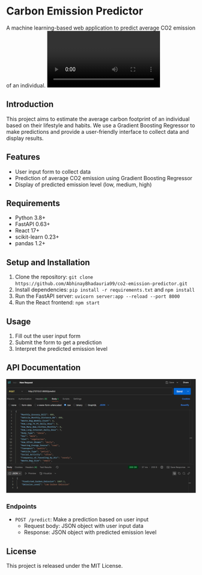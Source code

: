 # Carbon Emission Predictor

A machine learning-based web application to predict average CO2 emission of an individual.
<video controls src="2025-03-16 21-38-52.mp4" title="Title"></video>

## Introduction

This project aims to estimate the average carbon footprint of an individual based on their lifestyle and habits. We use a Gradient Boosting Regressor to make predictions and provide a user-friendly interface to collect data and display results.

## Features

* User input form to collect data
* Prediction of average CO2 emission using Gradient Boosting Regressor
* Display of predicted emission level (low, medium, high)

## Requirements

* Python 3.8+
* FastAPI 0.63+
* React 17+
* scikit-learn 0.23+
* pandas 1.2+

## Setup and Installation

1. Clone the repository: `git clone https://github.com/AbhinayBhadauria99/co2-emission-predictor.git`
2. Install dependencies: `pip install -r requirements.txt` and `npm install`
3. Run the FastAPI server: `uvicorn server:app --reload --port 8000`
4. Run the React frontend: `npm start`

## Usage

1. Fill out the user input form
2. Submit the form to get a prediction
3. Interpret the predicted emission level

## API Documentation
![alt text](image.png)

### Endpoints

* `POST /predict`: Make a prediction based on user input
	+ Request body: JSON object with user input data
	+ Response: JSON object with predicted emission level



## License

This project is released under the MIT License.
